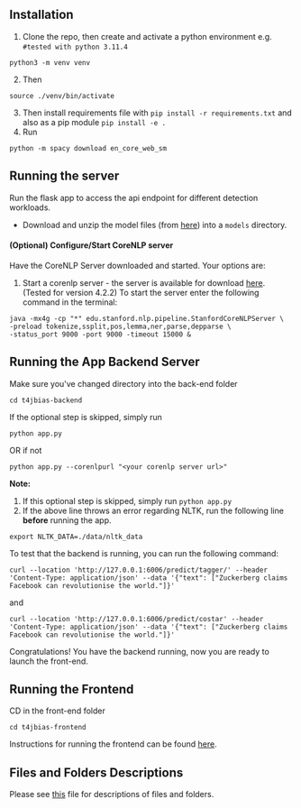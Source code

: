 ## **Installation**

1. Clone the repo, then create and activate a python environment e.g. 
```#tested with python 3.11.4``` 
```
python3 -m venv venv 
```
2. Then 
```
source ./venv/bin/activate
```
3. Then install requirements file with `pip install -r requirements.txt` and also as a pip module `pip install -e .`
4. Run 
```
python -m spacy download en_core_web_sm
```

## **Running the server** 
Run the flask app to access the api endpoint for different detection workloads.

- Download and unzip the model files (from [here](https://huggingface.co/datasets/Lamogha/text-along-models-zip/resolve/main/models.zip?download=true)) into a `models` directory. 

#### (Optional) Configure/Start CoreNLP server
Have the CoreNLP Server downloaded and started. Your options are:

1. Start a corenlp server - the server is available for download [here](https://stanfordnlp.github.io/CoreNLP/history.html). (Tested for version 4.2.2)
To start the server enter the following command in the terminal:

```shell
java -mx4g -cp "*" edu.stanford.nlp.pipeline.StanfordCoreNLPServer \
-preload tokenize,ssplit,pos,lemma,ner,parse,depparse \
-status_port 9000 -port 9000 -timeout 15000 &
```
## **Running the App Backend Server**
Make sure you've changed directory into the back-end folder 
```
cd t4jbias-backend
```

If the optional step is skipped, simply run  
```
python app.py
```

OR if not

```
python app.py --corenlpurl "<your corenlp server url>"
```

**Note:** 
1. If this optional step is skipped, simply run ```python app.py```
2. If the above line throws an error regarding NLTK, run the following line **before** running the app. 

```
export NLTK_DATA=./data/nltk_data
```

To test that the backend is running, you can run the following command:
```
curl --location 'http://127.0.0.1:6006/predict/tagger/' --header 'Content-Type: application/json' --data '{"text": ["Zuckerberg claims Facebook can revolutionise the world."]}'
```
and

```
curl --location 'http://127.0.0.1:6006/predict/costar' --header 'Content-Type: application/json' --data '{"text": ["Zuckerberg claims Facebook can revolutionise the world."]}'
```

Congratulations! You have the backend running, now you are ready to launch the front-end.
## **Running the Frontend**

CD in the front-end folder 
```
cd t4jbias-frontend
```
Instructions for running the frontend can be found [here](https://github.com/IBM/text-along/blob/main/t4jbias-frontend/README.md).


## **Files and Folders Descriptions**

Please see [this](https://github.com/IBM/text-along/blob/main/docs/files_and_folders.md) file for descriptions of files and folders.
